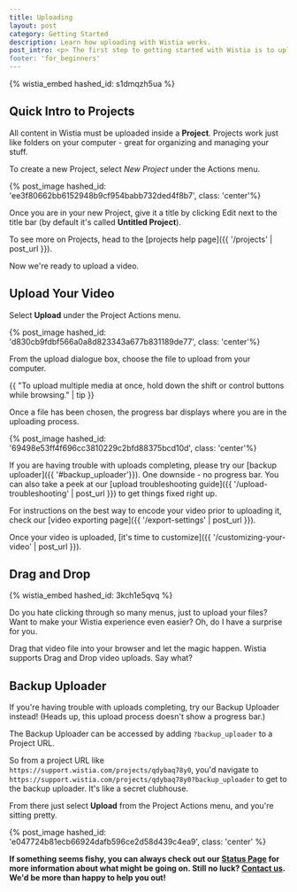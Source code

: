 ```yaml
---
title: Uploading
layout: post
category: Getting Started
description: Learn how uploading with Wistia works.
post_intro: <p> The first step to getting started with Wistia is to upload your content. So let's do it! <p/>
footer: 'for_beginners'
---
```


{% wistia_embed hashed_id: s1dmqzh5ua %}

## Quick Intro to Projects

All content in Wistia must be uploaded inside a **Project**.
Projects work just like folders on your computer - great for organizing and
managing your stuff.

To create a new Project, select *New Project* under the
<span class="action_menu">Actions</span> menu.

{% post_image hashed_id: 'ee3f80662bb6152948b9cf954babb732ded4f8b7', class: 'center'%}

Once you are in your new Project, give it a title by clicking
Edit next to the title bar (by default it's called **Untitled Project**).

To see more on Projects, head to the [projects help page]({{ '/projects' | post_url }}).

Now we're ready to upload a video.

## Upload Your Video

Select **Upload** under the
<span class="action_menu">Project Actions</span> menu.

{% post_image hashed_id: 'd830cb9fdbf566a0a8d823343a677b831189de77', class: 'center'%}

From the upload dialogue box, choose the file to upload from your computer.

{{ "To upload multiple media at once, hold down the shift or control buttons while browsing." | tip }}

Once a file has been chosen, the progress bar displays where you are in the
uploading process.

{% post_image hashed_id: '69498e53ff4f696cc3810229c2bfd88375bcd10d', class: 'center'%}

If you are having trouble with uploads completing, please try our
[backup uploader]({{ '#backup_uploader'}}). One
downside - no progress bar. You can also take a peek at our [upload troubleshooting guide]({{ '/upload-troubleshooting' | post_url }}) to get things fixed right up.

For instructions on the best way to encode your video prior to uploading it,
check our [video exporting page]({{ '/export-settings' | post_url }}).

Once your video is uploaded, [it's time to customize]({{ '/customizing-your-video' | post_url }}).

## Drag and Drop

{% wistia_embed hashed_id: 3kch1e5qvq %}

Do you hate clicking through so many menus, just to upload your files? Want to
make your Wistia experience even easier? Oh, do I have a surprise for you.

Drag that video file into your browser and let the magic happen. Wistia supports
Drag and Drop video uploads. Say what?

## Backup Uploader

If you're having trouble with uploads completing, try our Backup
Uploader instead! (Heads up, this upload process doesn't show a progress bar.)

The Backup Uploader can be accessed by adding `?backup_uploader` to a Project
URL.

So from a project URL like `https://support.wistia.com/projects/qdybaq78y0`, you'd
navigate to `https://support.wistia.com/projects/qdybaq78y0?backup_uploader` to
get to the backup uploader. It's like a secret clubhouse.

From there just select **Upload** from the <span class="action_menu">Project Actions</span>
menu, and you're sitting pretty.

{% post_image hashed_id: 'e047724b81ecb66924dafb596ce2d58d439c4ea9', class: 'center' %}

**If something seems fishy, you can always check out our [Status Page](http://status.wistia.com) for more information about what might be going on. Still no luck? [Contact us](http://wistia.com/support/contact). We'd be more than happy to help you out!**
